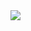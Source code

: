 <img src="https://media.giphy.com/media/vZu2VmycJ890tP5IdH/giphy.gif?cid=790b7611wkiqc9uww12ghj3uyycwhaijy6ufuwjy1vow9j68&ep=v1_gifs_search&rid=giphy.gif&ct=g"/>


    
